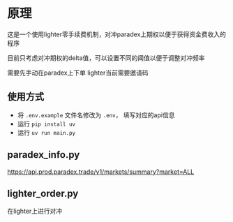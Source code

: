 # 原理

这是一个使用lighter零手续费机制，对冲paradex上期权以便于获得资金费收入的程序

目前只考虑对冲期权的delta值，可以设置不同的阈值以便于调整对冲频率

需要先手动在paradex上下单
lighter当前需要邀请码

## 使用方式

+ 将 `.env.example` 文件名修改为 `.env`， 填写对应的api信息
+ 运行 `pip install uv`
+ 运行 `uv run main.py`

## paradex_info.py

https://api.prod.paradex.trade/v1/markets/summary?market=ALL

## lighter_order.py

在lighter上进行对冲